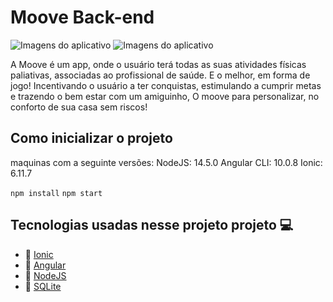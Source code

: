 # Moove Back-end

![Imagens do aplicativo](https://user-images.githubusercontent.com/34607779/92418342-6cdddd80-f13d-11ea-87ba-2d64c5b47865.png)
![Imagens  do aplicativo](https://user-images.githubusercontent.com/34607779/92419044-6a7d8280-f141-11ea-8b42-20ef0f969caa.png)

A Moove é um app, onde o usuário terá todas as suas atividades físicas paliativas, associadas ao profissional de saúde. E o melhor, em forma de jogo! Incentivando o usuário a ter conquistas, estimulando a cumprir metas e trazendo o bem estar com um amiguinho, O moove para personalizar, no conforto de sua casa sem riscos!

## Como inicializar o projeto
maquinas com a seguinte versões:
NodeJS: 14.5.0
Angular CLI: 10.0.8
Ionic: 6.11.7

`npm install`
`npm start`

## Tecnologias usadas nesse projeto projeto 💻

- 📱 [Ionic](https://ionicframework.com/)
- 🎈 [Angular](https://angular.io/)
- 💚 [NodeJS](https://nodejs.org/en/)
- 💙 [SQLite](https://www.sqlite.org/index.html)
